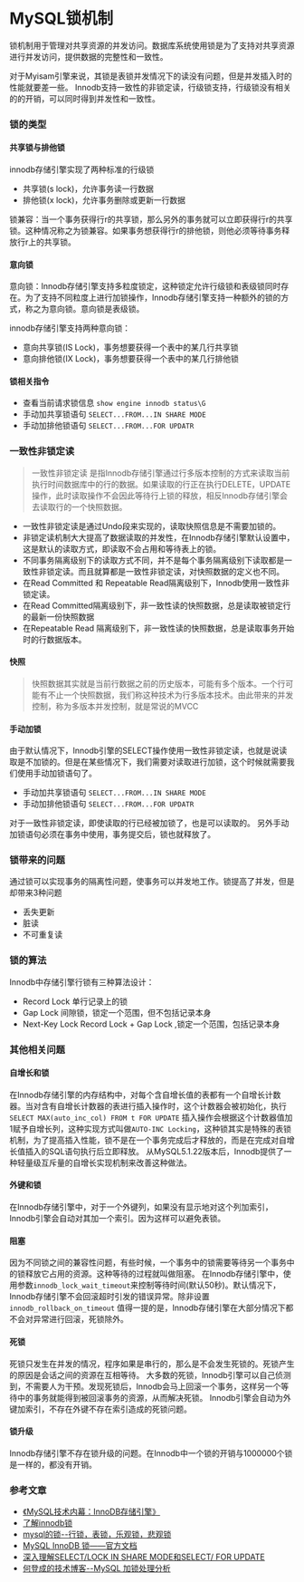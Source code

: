 MySQL锁机制
===



锁机制用于管理对共享资源的并发访问。数据库系统使用锁是为了支持对共享资源进行并发访问，提供数据的完整性和一致性。

对于Myisam引擎来说，其锁是表锁并发情况下的读没有问题，但是并发插入时的性能就要差一些。
Innodb支持一致性的非锁定读，行级锁支持，行级锁没有相关的的开销，可以同时得到并发性和一致性。

### 锁的类型

#### 共享锁与排他锁
innodb存储引擎实现了两种标准的行级锁
- 共享锁(s lock)，允许事务读一行数据
- 排他锁(x lock)，允许事务删除或更新一行数据

锁兼容：当一个事务获得行r的共享锁，那么另外的事务就可以立即获得行r的共享锁。这种情况称之为锁兼容。如果事务想获得行r的排他锁，则他必须等待事务释放行r上的共享锁。

#### 意向锁
意向锁：Innodb存储引擎支持多粒度锁定，这种锁定允许行级锁和表级锁同时存在。为了支持不同粒度上进行加锁操作，Innodb存储引擎支持一种额外的锁的方式，称之为意向锁。意向锁是表级锁。

innodb存储引擎支持两种意向锁：
- 意向共享锁(IS Lock)，事务想要获得一个表中的某几行共享锁
- 意向排他锁(IX Lock)，事务想要获得一个表中的某几行排他锁

#### 锁相关指令
- 查看当前请求锁信息
`show engine innodb status\G`
- 手动加共享锁语句
`SELECT...FROM...IN SHARE MODE`
- 手动加排他锁语句
`SELECT...FROM...FOR UPDATR`

### 一致性非锁定读

> 一致性非锁定读 是指Innodb存储引擎通过行多版本控制的方式来读取当前执行时间数据库中的行的数据。如果读取的行正在执行DELETE，UPDATE操作，此时读取操作不会因此等待行上锁的释放，相反Innodb存储引擎会去读取行的一个快照数据。

- 一致性非锁定读是通过Undo段来实现的，读取快照信息是不需要加锁的。
- 非锁定读机制大大提高了数据读取的并发性，在Innodb存储引擎默认设置中，这是默认的读取方式，即读取不会占用和等待表上的锁。
- 不同事务隔离级别下的读取方式不同，并不是每个事务隔离级别下读取都是一致性非锁定读。而且就算都是一致性非锁定读，对快照数据的定义也不同。
- 在Read Committed 和 Repeatable Read隔离级别下，Innodb使用一致性非锁定读。
- 在Read Committed隔离级别下，非一致性读的快照数据，总是读取被锁定行的最新一份快照数据
- 在Repeatable Read 隔离级别下，非一致性读的快照数据，总是读取事务开始时的行数据版本。

#### 快照
>快照数据其实就是当前行数据之前的历史版本，可能有多个版本。一个行可能有不止一个快照数据，我们称这种技术为行多版本技术。由此带来的并发控制，称为多版本并发控制，就是常说的MVCC

#### 手动加锁
由于默认情况下，Innodb引擎的SELECT操作使用一致性非锁定读，也就是说读取是不加锁的。但是在某些情况下，我们需要对读取进行加锁，这个时候就需要我们使用手动加锁语句了。

- 手动加共享锁语句
`SELECT...FROM...IN SHARE MODE`
- 手动加排他锁语句
`SELECT...FROM...FOR UPDATR`

对于一致性非锁定读，即使读取的行已经被加锁了，也是可以读取的。
另外手动加锁语句必须在事务中使用，事务提交后，锁也就释放了。

### 锁带来的问题
通过锁可以实现事务的隔离性问题，使事务可以并发地工作。锁提高了并发，但是却带来3种问题
- 丢失更新
- 脏读
- 不可重复读

### 锁的算法
Innodb中存储引擎行锁有三种算法设计：
- Record Lock
单行记录上的锁
- Gap Lock
间隙锁，锁定一个范围，但不包括记录本身
- Next-Key Lock
Record Lock + Gap Lock ,锁定一个范围，包括记录本身

### 其他相关问题

#### 自增长和锁
在Innodb存储引擎的内存结构中，对每个含自增长值的表都有一个自增长计数器。当对含有自增长计数器的表进行插入操作时，这个计数器会被初始化，执行`SELECT MAX(auto_inc_col) FROM t FOR UPDATE`
插入操作会根据这个计数器值加1赋予自增长列，这种实现方式叫做`AUTO-INC Locking`，这种锁其实是特殊的表锁机制，为了提高插入性能，锁不是在一个事务完成后才释放的，而是在完成对自增长值插入的SQL语句执行后立即释放。
从MySQL5.1.22版本后，Innodb提供了一种轻量级互斥量的自增长实现机制来改善这种做法。

#### 外键和锁
在Innodb存储引擎中，对于一个外键列，如果没有显示地对这个列加索引，Innodb引擎会自动对其加一个索引。因为这样可以避免表锁。

#### 阻塞
因为不同锁之间的兼容性问题，有些时候，一个事务中的锁需要等待另一个事务中的锁释放它占用的资源。这种等待的过程就叫做阻塞。
在Innodb存储引擎中，使用参数`innodb_lock_wait_timeout`来控制等待时间(默认50秒)。默认情况下，Innodb存储引擎不会回滚超时引发的错误异常。除非设置`innodb_rollback_on_timeout`
值得一提的是，Innodb存储引擎在大部分情况下都不会对异常进行回滚，死锁除外。

#### 死锁
死锁只发生在并发的情况，程序如果是串行的，那么是不会发生死锁的。死锁产生的原因是会话之间的资源在互相等待。
大多数的死锁，Innodb引擎可以自己侦测到，不需要人为干预。发现死锁后，Innodb会马上回滚一个事务，这样另一个等待中的事务就能得到被回滚事务的资源，从而解决死锁。
Innodb引擎会自动为外键加索引，不存在外键不存在索引造成的死锁问题。

#### 锁升级
Innodb存储引擎不存在锁升级的问题。在Innodb中一个锁的开销与1000000个锁是一样的，都没有开销。

### 参考文章
- [《MySQL技术内幕：InnoDB存储引擎》](https://baike.baidu.com/item/MySQL%E6%8A%80%E6%9C%AF%E5%86%85%E5%B9%95%EF%BC%9AInnoDB%E5%AD%98%E5%82%A8%E5%BC%95%E6%93%8E/8118300)
- [了解innodb锁](https://www.cnblogs.com/janehoo/p/5603983.html)
- [mysql的锁--行锁，表锁，乐观锁，悲观锁](https://www.cnblogs.com/deliver/p/5730616.html)
- [MySQL InnoDB 锁——官方文档](https://segmentfault.com/a/1190000014071758)
- [深入理解SELECT/LOCK IN SHARE MODE和SELECT/ FOR UPDATE](https://blog.csdn.net/cug_jiang126com/article/details/50544728)
- [何登成的技术博客--MySQL 加锁处理分析](http://hedengcheng.com/?p=771)